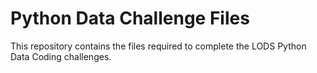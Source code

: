 # Python Data Challenge Files

This repository contains the files required to complete the LODS Python Data Coding challenges.
